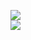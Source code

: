 [![](https://img.shields.io/badge/Made%20With-Github%20Spray-lightgrey.svg?style=for-the-badge&logo=github)](https://github.com/Annihil/github-spray#19035)  
[![](https://i.imgur.com/2DrTn0Z.gif)](https://github.com/Annihil/github-spray)